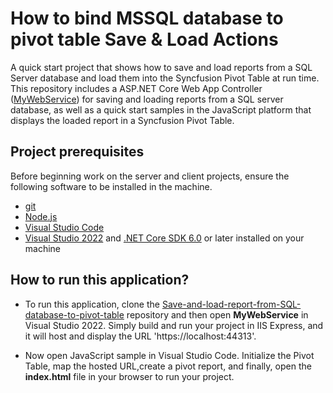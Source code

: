 # How to bind MSSQL database to pivot table Save & Load Actions

A quick start project that shows how to save and load reports from a SQL Server database and load them into the Syncfusion Pivot Table at run time. This repository includes a ASP.NET Core Web App Controller ([MyWebService](../MyWebService/)) for saving and loading reports from a SQL server database, as well as a quick start samples in the JavaScript platform that displays the loaded report in a Syncfusion Pivot Table.

## Project prerequisites

Before beginning work on the server and client projects, ensure the following software to be installed in the machine.

* [git](https://git-scm.com/downloads)
* [Node.js](https://nodejs.org/en/)
* [Visual Studio Code](https://code.visualstudio.com/)
* [Visual Studio 2022](https://visualstudio.microsoft.com/downloads/ ) and [.NET Core SDK 6.0](https://dotnet.microsoft.com/en-us/download/dotnet/6.0) or later installed on your machine

## How to run this application?

* To run this application, clone the [Save-and-load-report-from-SQL-database-to-pivot-table](https://github.com/SyncfusionExamples/Save-and-load-report-from-SQL-database-to-pivot-table) repository and then open **MyWebService** in Visual Studio 2022. Simply build and run your project in IIS Express, and it will host and display the URL 'https://localhost:44313'.

*  Now open JavaScript sample in Visual Studio Code. Initialize the Pivot Table, map the hosted URL,create a pivot report, and finally, open the **index.html** file in your browser to run your project.